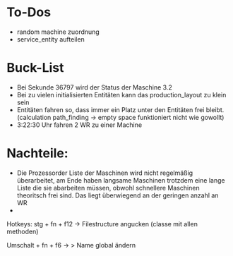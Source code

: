 # To-Dos

- random machine zuordnung
- service_entity aufteilen


# Buck-List

- Bei Sekunde 36797 wird der Status der Maschine 3.2 
- Bei zu vielen initialisierten Entitäten kann das production_layout zu klein sein
- Entitäten fahren so, dass immer ein Platz unter den Entitäten frei bleibt. (calculation path_finding -> empty space funktioniert nicht wie gowollt)
- 3:22:30 Uhr fahren 2 WR zu einer Machine

# Nachteile:
- Die Prozessorder Liste der Maschinen wird nicht regelmäßig überarbeitet, 
am Ende haben langsame Maschinen trotzdem eine lange Liste die sie abarbeiten müssen, obwohl schnellere Maschinen theoritsch frei sind. 
Das liegt überwiegend an der geringen anzahl an WR
- 


Hotkeys:
stg + fn + f12 -> Filestructure angucken (classe mit allen methoden)

Umschalt + fn + f6 -> > Name global ändern